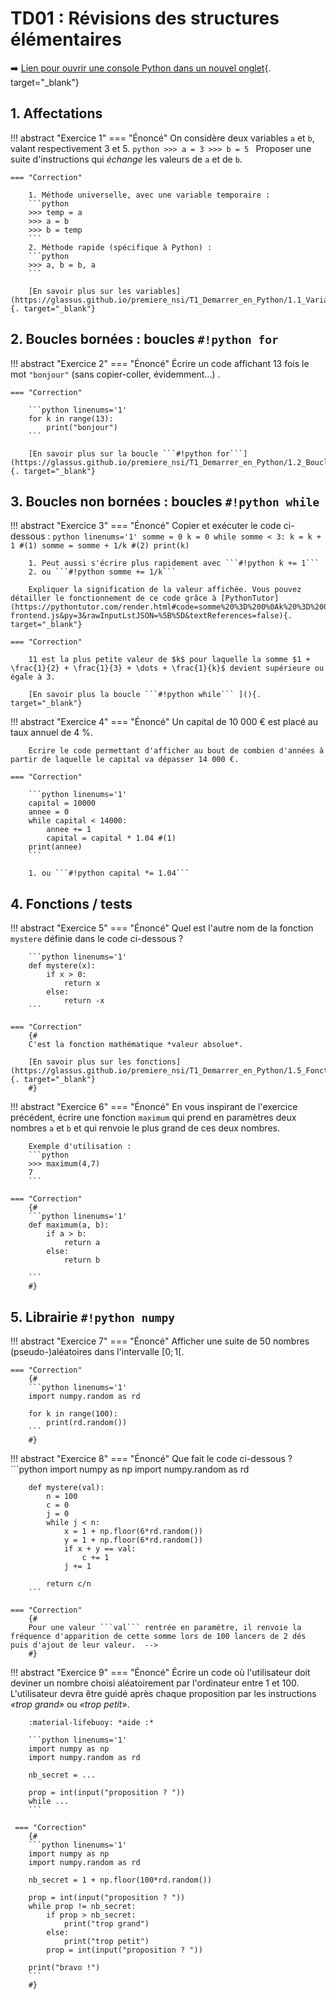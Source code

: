 # TD01 : Révisions des structures élémentaires

:arrow_right: [Lien pour ouvrir une console Python dans un nouvel onglet](https://console.basthon.fr/){. target="_blank"}

## 1. Affectations

!!! abstract "Exercice 1"
    === "Énoncé"
        On considère deux variables ```a``` et ```b```, valant respectivement 3 et 5.
        ```python
        >>> a = 3
        >>> b = 5
        ```
        Proposer une suite d'instructions qui *échange* les valeurs de ```a``` et de ```b```. 

    === "Correction"
        
        1. Méthode universelle, avec une variable temporaire :
        ```python
        >>> temp = a
        >>> a = b
        >>> b = temp
        ```
        2. Méthode rapide (spécifique à Python) :
        ```python
        >>> a, b = b, a
        ```

        [En savoir plus sur les variables](https://glassus.github.io/premiere_nsi/T1_Demarrer_en_Python/1.1_Variables/cours/){. target="_blank"}
        


## 2. Boucles bornées : boucles ```#!python for``` 

!!! abstract "Exercice 2"
    === "Énoncé"
        Écrire un code affichant 13 fois le mot ```"bonjour"``` (sans copier-coller, évidemment...) .

    === "Correction"
        
        ```python linenums='1'
        for k in range(13):
            print("bonjour")
        ```

        [En savoir plus sur la boucle ```#!python for```](https://glassus.github.io/premiere_nsi/T1_Demarrer_en_Python/1.2_Boucle_for/cours/){. target="_blank"}
        

## 3. Boucles non bornées : boucles ```#!python while``` 

!!! abstract "Exercice 3"
    === "Énoncé"
        Copier et exécuter le code ci-dessous :
        ```python linenums='1'
        somme = 0
        k = 0
        while somme < 3:
            k = k + 1 #(1)
            somme = somme + 1/k #(2)
        print(k)
        ```

        1. Peut aussi s'écrire plus rapidement avec ```#!python k += 1```
        2. ou ```#!python somme += 1/k```  

        Expliquer la signification de la valeur affichée. Vous pouvez détailler le fonctionnement de ce code grâce à [PythonTutor](https://pythontutor.com/render.html#code=somme%20%3D%200%0Ak%20%3D%200%0Awhile%20somme%20%3C%203%3A%0A%20%20%20%20k%20%3D%20k%20%2B%201%0A%20%20%20%20somme%20%3D%20somme%20%2B%201/k%0Aprint%28k%29&cumulative=false&curInstr=0&heapPrimitives=nevernest&mode=display&origin=opt-frontend.js&py=3&rawInputLstJSON=%5B%5D&textReferences=false){. target="_blank"}

    === "Correction"
        
        11 est la plus petite valeur de $k$ pour laquelle la somme $1 + \frac{1}{2} + \frac{1}{3} + \dots + \frac{1}{k}$ devient supérieure ou égale à 3.

        [En savoir plus la boucle ```#!python while``` ](){. target="_blank"}
        

!!! abstract "Exercice 4"
    === "Énoncé"
        Un capital de 10 000 € est placé au taux annuel de 4 %. 

        Écrire le code permettant d'afficher au bout de combien d'années à partir de laquelle le capital va dépasser 14 000 €.

    === "Correction"
        
        ```python linenums='1'
        capital = 10000
        annee = 0
        while capital < 14000:
            annee += 1
            capital = capital * 1.04 #(1)
        print(annee)
        ```

        1. ou ```#!python capital *= 1.04``` 
        


## 4. Fonctions / tests

!!! abstract "Exercice 5"
    === "Énoncé"
        Quel est l'autre nom de la fonction ```mystere``` définie dans le code ci-dessous ?  

        ```python linenums='1'
        def mystere(x):
            if x > 0:
                return x
            else:
                return -x
        ```

    === "Correction"
        {#
        C'est la fonction mathématique *valeur absolue*.

        [En savoir plus sur les fonctions](https://glassus.github.io/premiere_nsi/T1_Demarrer_en_Python/1.5_Fonctions/cours/){. target="_blank"}
        #}

!!! abstract "Exercice 6"
    === "Énoncé"
        En vous inspirant de l'exercice précédent, écrire une fonction ```maximum``` qui prend en paramètres deux nombres ```a``` et ```b``` et qui renvoie le plus grand de ces deux nombres.

        Exemple d'utilisation :
        ```python
        >>> maximum(4,7)
        7
        ```  

    === "Correction"
        {#
        ```python linenums='1'
        def maximum(a, b):
            if a > b:
                return a
            else:
                return b

        ```
        #}

## 5. Librairie ```#!python numpy``` 

!!! abstract "Exercice 7"
    === "Énoncé"
        Afficher une suite de 50 nombres (pseudo-)aléatoires dans l'intervalle $[0;1[$.
    
    === "Correction"
        {#
        ```python linenums='1'
        import numpy.random as rd

        for k in range(100):
            print(rd.random())
        ```
        #} 

!!! abstract "Exercice 8"
    === "Énoncé"
        Que fait le code ci-dessous ?
        ```python
        import numpy as np
        import numpy.random as rd

        def mystere(val):
            n = 100
            c = 0
            j = 0
            while j < n:
                x = 1 + np.floor(6*rd.random())
                y = 1 + np.floor(6*rd.random())
                if x + y == val:
                    c += 1
                j += 1

            return c/n
        ```

    === "Correction"
        {#
        Pour une valeur ```val``` rentrée en paramètre, il renvoie la fréquence d'apparition de cette somme lors de 100 lancers de 2 dés puis d'ajout de leur valeur.  -->
        #}


!!! abstract "Exercice 9"
    === "Énoncé"
        Écrire un code où l'utilisateur doit deviner un nombre choisi aléatoirement par l'ordinateur entre 1 et 100. L'utilisateur devra être guidé après chaque proposition par les instructions *«trop grand»* ou *«trop petit»*.

        :material-lifebuoy: *aide :*

        ```python linenums='1'
        import numpy as np
        import numpy.random as rd

        nb_secret = ...

        prop = int(input("proposition ? "))
        while ...
        ```

     === "Correction"
        {#
        ```python linenums='1'
        import numpy as np
        import numpy.random as rd

        nb_secret = 1 + np.floor(100*rd.random())

        prop = int(input("proposition ? "))
        while prop != nb_secret:
            if prop > nb_secret:
                print("trop grand")
            else:
                print("trop petit")
            prop = int(input("proposition ? "))

        print("bravo !")
        ```
        #}